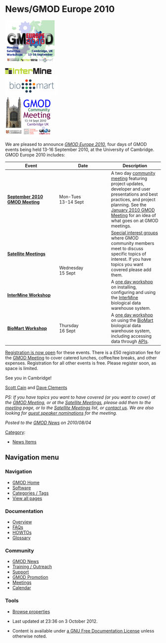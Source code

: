 



<span id="top"></span>




# <span dir="auto">News/GMOD Europe 2010</span>











[<img
src="https://raw.githubusercontent.com/GMOD/gmod.github.io/main/mediawiki/images/thumb/d/d6/GMOD2010Europe300.png/160px-GMOD2010Europe300.png"
srcset="https://raw.githubusercontent.com/GMOD/gmod.github.io/main/mediawiki/images/thumb/d/d6/GMOD2010Europe300.png/240px-GMOD2010Europe300.png 1.5x, https://raw.githubusercontent.com/GMOD/gmod.github.io/main/mediawiki/images/d/d6/GMOD2010Europe300.png 2x"
width="160" height="137" alt="GMOD Europe 2010" />](../GMOD_Europe_2010 "GMOD Europe 2010")  
  
<a href="../InterMine_Workshop_-_GMOD_Europe_2010" rel="nofollow"
title="InterMine Workshop"><img
src="https://raw.githubusercontent.com/GMOD/gmod.github.io/main/mediawiki/images/thumb/1/13/InterMineLogo.png/150px-InterMineLogo.png"
srcset="https://raw.githubusercontent.com/GMOD/gmod.github.io/main/mediawiki/images/thumb/1/13/InterMineLogo.png/225px-InterMineLogo.png 1.5x, https://raw.githubusercontent.com/GMOD/gmod.github.io/main/mediawiki/images/thumb/1/13/InterMineLogo.png/300px-InterMineLogo.png 2x"
width="150" height="19" alt="InterMine Workshop" /></a>  
<a href="../BioMart_Workshop_-_GMOD_Europe_2010" rel="nofollow"
title="BioMart Workshop"><img
src="https://raw.githubusercontent.com/GMOD/gmod.github.io/main/mediawiki/images/thumb/a/a4/Biomart250.png/170px-Biomart250.png"
srcset="https://raw.githubusercontent.com/GMOD/gmod.github.io/main/mediawiki/images/a/a4/Biomart250.png 1.5x, https://raw.githubusercontent.com/GMOD/gmod.github.io/main/mediawiki/images/a/a4/Biomart250.png 2x"
width="170" height="67" alt="BioMart Workshop" /></a>  
[<img
src="https://raw.githubusercontent.com/GMOD/gmod.github.io/main/mediawiki/images/thumb/4/40/Sept2010MtgLogo300.png/150px-Sept2010MtgLogo300.png"
srcset="https://raw.githubusercontent.com/GMOD/gmod.github.io/main/mediawiki/images/thumb/4/40/Sept2010MtgLogo300.png/225px-Sept2010MtgLogo300.png 1.5x, https://raw.githubusercontent.com/GMOD/gmod.github.io/main/mediawiki/images/4/40/Sept2010MtgLogo300.png 2x"
width="150" height="128" alt="September 2010 GMOD Meeting" />](../September_2010_GMOD_Meeting "September 2010 GMOD Meeting")



We are pleased to announce *[GMOD Europe
2010](../GMOD_Europe_2010 "GMOD Europe 2010")*, four days of GMOD events
being held 13-16 September 2010, at the University of Cambridge. GMOD
Europe 2010 includes:

<table class="wikitable">
<colgroup>
<col style="width: 33%" />
<col style="width: 33%" />
<col style="width: 33%" />
</colgroup>
<thead>
<tr class="header">
<th>Event</th>
<th>Date</th>
<th>Description</th>
</tr>
</thead>
<tbody>
<tr class="odd">
<td><strong><a href="../September_2010_GMOD_Meeting"
title="September 2010 GMOD Meeting">September 2010 GMOD
Meeting</a></strong></td>
<td>Mon-Tues<br />
13-14 Sept</td>
<td data-valign="top">A two day <a href="../Meetings"
title="Meetings">community meeting</a> featuring project updates,
developer and user presentations and best practices, and project
planning. See the <a href="../January_2010_GMOD_Meeting"
title="January 2010 GMOD Meeting">January 2010 GMOD Meeting</a> for an
idea of what goes on at GMOD meetings.</td>
</tr>
<tr class="even">
<td><strong><a href="../Satellite_Meetings_-_GMOD_Europe_2010"
title="Satellite Meetings - GMOD Europe 2010">Satellite
Meetings</a></strong></td>
<td rowspan="2">Wednesday<br />
15 Sept</td>
<td data-valign="top"><a href="../Satellite_Meetings_-_GMOD_Europe_2010"
title="Satellite Meetings - GMOD Europe 2010">Special interest
groups</a> where GMOD community members meet to discuss specific topics
of interest. If you have topics you want covered please add them.</td>
</tr>
<tr class="odd">
<td><strong><a href="../InterMine_Workshop_-_GMOD_Europe_2010"
title="InterMine Workshop - GMOD Europe 2010">InterMine
Workshop</a></strong></td>
<td data-valign="top">A <a
href="../InterMine_Workshop_-_GMOD_Europe_2010"
title="InterMine Workshop - GMOD Europe 2010">one day workshop</a> on
installing, configuring and using the <a href="../InterMine"
title="InterMine">InterMine</a> biological data warehouse system.</td>
</tr>
<tr class="even">
<td><strong><a href="../BioMart_Workshop_-_GMOD_Europe_2010"
title="BioMart Workshop - GMOD Europe 2010">BioMart
Workshop</a></strong></td>
<td>Thursday<br />
16 Sept</td>
<td data-valign="top">A <a href="../BioMart_Workshop_-_GMOD_Europe_2010"
title="BioMart Workshop - GMOD Europe 2010">one day workshop</a> on
using the <a href="../BioMart" title="BioMart">BioMart</a> biological
data warehouse system, including accessing data through <a
href="../Glossary#API" title="Glossary">APIs</a>.</td>
</tr>
</tbody>
</table>

[Registration is now
open](../GMOD_Europe_2010#Registration "GMOD Europe 2010") for these
events. There is a £50 registration fee for the [GMOD
Meeting](../September_2010_GMOD_Meeting "September 2010 GMOD Meeting")
to cover catered lunches, coffee/tee breaks, and other expenses.
Registration for all other events is free. Please register soon, as
space is limited.

See you in Cambridge!

[Scott Cain](../User%3AScott "User%3AScott") and [Dave
Clements](../User%3AClements "User%3AClements")

*PS: If you have topics you want to have covered (or you want to cover)
at the [GMOD
Meeting](../September_2010_GMOD_Meeting "September 2010 GMOD Meeting"),
or at the [Satellite
Meetings](../Satellite_Meetings_-_GMOD_Europe_2010 "Satellite Meetings - GMOD Europe 2010"),
please add them to the
[meeting](../September_2010_GMOD_Meeting#Agenda_Proposals "September 2010 GMOD Meeting")
page, or to the [Satellite
Meetings](../Satellite_Meetings_-_GMOD_Europe_2010 "Satellite Meetings - GMOD Europe 2010")
list, or <a href="mailto:help@gmod.org" class="external text"
rel="nofollow">contact us</a>. We are also looking for [guest speaker
nominations](../September_2010_GMOD_Meeting#Guest_Speaker_Nominations "September 2010 GMOD Meeting")
for the meeting.*

  



*Posted to the [GMOD News](../GMOD_News "GMOD News") on 2010/08/04*






[Category](../Special%3ACategories "Special%3ACategories"):

- [News Items](../Category%3ANews_Items "Category%3ANews Items")






## Navigation menu







<a href="../Main_Page"
style="background-image: url(../../images/GMOD-cogs.png);"
title="Visit the main page"></a>


### Navigation



- <span id="n-GMOD-Home">[GMOD Home](../Main_Page)</span>
- <span id="n-Software">[Software](../GMOD_Components)</span>
- <span id="n-Categories-.2F-Tags">[Categories /
  Tags](../Categories)</span>
- <span id="n-View-all-pages">[View all
  pages](../Special:AllPages)</span>




### Documentation



- <span id="n-Overview">[Overview](../Overview)</span>
- <span id="n-FAQs">[FAQs](../Category%3AFAQ)</span>
- <span id="n-HOWTOs">[HOWTOs](../Category%3AHOWTO)</span>
- <span id="n-Glossary">[Glossary](../Glossary)</span>




### Community



- <span id="n-GMOD-News">[GMOD News](../GMOD_News)</span>
- <span id="n-Training-.2F-Outreach">[Training /
  Outreach](../Training_and_Outreach)</span>
- <span id="n-Support">[Support](../Support)</span>
- <span id="n-GMOD-Promotion">[GMOD Promotion](../GMOD_Promotion)</span>
- <span id="n-Meetings">[Meetings](../Meetings)</span>
- <span id="n-Calendar">[Calendar](../Calendar)</span>




### Tools

- <span id="t-smwbrowselink"><a href="../Special%253ABrowse/News-2FGMOD_Europe_2010"
  rel="smw-browse">Browse properties</a></span>



- <span id="footer-info-lastmod">Last updated at 23:36 on 3 October
  2012.</span>
<!-- - <span id="footer-info-viewcount">7,359 page views.</span> -->
- <span id="footer-info-copyright">Content is available under
  <a href="http://www.gnu.org/licenses/fdl-1.3.html" class="external"
  rel="nofollow">a GNU Free Documentation License</a> unless otherwise
  noted.</span>

<!-- -->



<!-- -->




